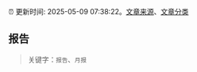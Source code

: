 :alarm_clock: 更新时间: 2025-05-09 07:38:22。[文章来源](/README.md)、[文章分类](/TAGS.md)

## 报告


> 关键字：`报告`、`月报`



